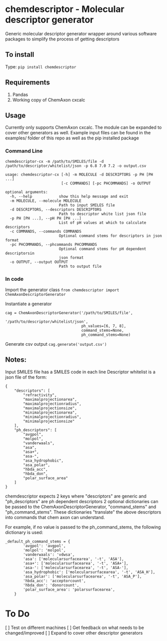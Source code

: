 # chemdescriptor - Molecular descriptor generator
Generic molecular descriptor generator wrapper around various software packages to simplify the process of getting descriptors

## To install
Type: ```pip install chemdescriptor```

## Requirements
1. Pandas
2. Working copy of ChemAxon cxcalc

## Usage
Currently only supports ChemAxon cxcalc. The module can be expanded to cover other generators as well.
Example input files can be found in the examples/ folder of this repo as well as the pip installed package

### Command Line
```
chemdescriptor-cx -m /path/to/SMILES/file -d /path/to/descriptor/whitelist/json -p 6.8 7.0 7.2 -o output.csv
```

```
usage: chemdescriptor-cx [-h] -m MOLECULE -d DESCRIPTORS -p PH [PH ...]
                         [-c COMMANDS] [-pc PHCOMMANDS] -o OUTPUT

optional arguments:
  -h, --help            show this help message and exit
  -m MOLECULE, --molecule MOLECULE
                        Path to input SMILES file
  -d DESCRIPTORS, --descriptors DESCRIPTORS
                        Path to descriptor white list json file
  -p PH [PH ...], --pH PH [PH ...]
                        List of pH values at which to calculate descriptors
  -c COMMANDS, --commands COMMANDS
                        Optional command stems for descriptors in json format
  -pc PHCOMMANDS, --phcommands PHCOMMANDS
                        Optional command stems for pH dependent descriptorsin
                        json format
  -o OUTPUT, --output OUTPUT
                        Path to output file
```

### In code

Import the generator class
``` from chemdescriptor import ChemAxonDescriptorGenerator ```

Instantiate a generator
``` 
cag = ChemAxonDescriptorGenerator('/path/to/SMILES/file',
                                  '/path/to/descriptor/whitelist/json',
                                  ph_values=[6, 7, 8],
                                  command_stems=None,
                                  ph_command_stems=None)
```

Generate csv output
``` cag.generate('output.csv') ```

## Notes:

Input SMILES file has a SMILES code in each line
Descriptor whitelist is a json file of the form:
```
{
    "descriptors": [
        "refractivity",
        "maximalprojectionarea",
        "maximalprojectionradius",
        "maximalprojectionsize",
        "minimalprojectionarea",
        "minimalprojectionradius",
        "minimalprojectionsize"
    ],
    "ph_descriptors": [
        "avgpol",
        "molpol",
        "vanderwaals",
        "asa",
        "asa+",
        "asa-",
        "asa_hydrophobic",
        "asa_polar",
        "hbda_acc",
        "hbda_don",
        "polar_surface_area"
    ]
}
```

chemdescriptor expects 2 keys where "descriptors" are generic and "ph_descriptors" are ph dependent descriptors
2 optional dictionaries can be passed to the ChemAxonDescriptorGenerator, "command_stems" and "ph_command_stems".
These dictionaries "translate" the above descriptors into commands that chem axon can understand.

For example, if no value is passed to the ph_command_stems, the following dictionary is used:

```
_default_ph_command_stems = {
        'avgpol': 'avgpol',
        'molpol': 'molpol',
        'vanderwaals': 'vdwsa',
        'asa': ['molecularsurfacearea', '-t', 'ASA'],
        'asa+': ['molecularsurfacearea', '-t', 'ASA+'],
        'asa-': ['molecularsurfacearea', '-t', 'ASA-'],
        'asa_hydrophobic': ['molecularsurfacearea', '-t', 'ASA_H'],
        'asa_polar': ['molecularsurfacearea', '-t', 'ASA_P'],
        'hbda_acc': 'acceptorcount',
        'hbda_don': 'donorcount',
        'polar_surface_area': 'polarsurfacearea',
    }
```

# To Do
[ ] Test on different machines
[ ] Get feedback on what needs to be changed/improved
[ ] Expand to cover other descriptor generators
